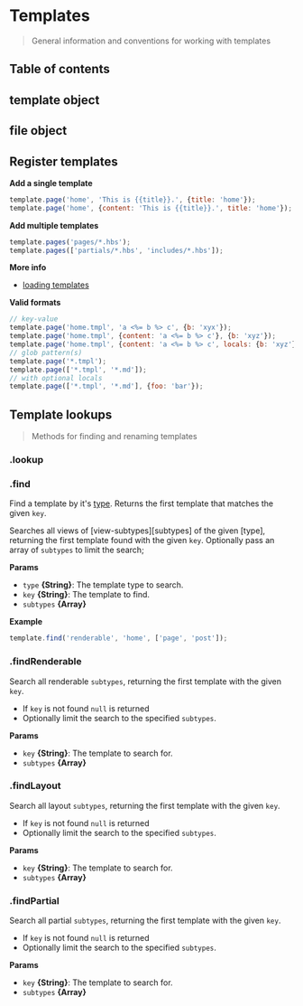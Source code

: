 # Templates

> General information and conventions for working with templates

## Table of contents

<!--  -->


## template object


## file object


## Register templates

**Add a single template**

```js
template.page('home', 'This is {{title}}.', {title: 'home'});
template.page('home', {content: 'This is {{title}}.', title: 'home'});
```

**Add multiple templates**

```js
template.pages('pages/*.hbs');
template.pages(['partials/*.hbs', 'includes/*.hbs']);
```

**More info**

- [loading templates](#loading-templates)


**Valid formats**

```js
// key-value
template.page('home.tmpl', 'a <%= b %> c', {b: 'xyx'});
template.page('home.tmpl', {content: 'a <%= b %> c'}, {b: 'xyz'});
template.page('home.tmpl', {content: 'a <%= b %> c', locals: {b: 'xyz'}});
// glob pattern(s)
template.page('*.tmpl');
template.page(['*.tmpl', '*.md']);
// with optional locals
template.page(['*.tmpl', '*.md'], {foo: 'bar'});
```

## Template lookups

> Methods for finding and renaming templates

### .lookup


### .find

Find a template by it's [type](./template-type.md). Returns the first template that matches the given `key`.

Searches all views of [view-subtypes][subtypes] of the given [type], returning the first template found with the given `key`. Optionally pass an array of `subtypes` to limit the search;

**Params**

* `type` **{String}**: The template type to search.
* `key` **{String}**: The template to find.
* `subtypes` **{Array}**

**Example**

```js
template.find('renderable', 'home', ['page', 'post']);
```

### .findRenderable

Search all renderable `subtypes`, returning the first template with the given `key`.

* If `key` is not found `null` is returned
* Optionally limit the search to the specified `subtypes`.

**Params**

* `key` **{String}**: The template to search for.
* `subtypes` **{Array}**

### .findLayout

Search all layout `subtypes`, returning the first template with the given `key`.

* If `key` is not found `null` is returned
* Optionally limit the search to the specified `subtypes`.

**Params**

* `key` **{String}**: The template to search for.
* `subtypes` **{Array}**

### .findPartial

Search all partial `subtypes`, returning the first template with the given `key`.

* If `key` is not found `null` is returned
* Optionally limit the search to the specified `subtypes`.

**Params**

* `key` **{String}**: The template to search for.
* `subtypes` **{Array}**
